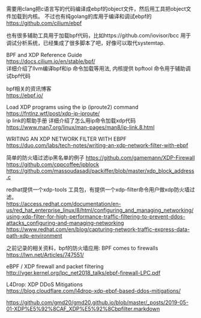 需要用clang把c语言写的代码编译成ebpf的object文件，然后用工具把object文件加载到内核。
不过也有纯golang的库用于编译和调试ebpf的  https://github.com/cilium/ebpf   

也有很多辅助工具用于加载bpf代码，比如https://github.com/iovisor/bcc 用于调试分析系统，已经集成了很多脚本了吧，好像可以取代systemtap.





BPF and XDP Reference Guide   
https://docs.cilium.io/en/stable/bpf/     
详细介绍了llvm编译bpf和ip 命令加载等用法, 内核提供 bpftool 命令用于辅助调试bpf代码   


bpf相关的资讯博客   
https://ebpf.io/   


Load XDP programs using the ip (iproute2) command   
https://fntlnz.wtf/post/xdp-ip-iproute/   
ip link的帮助手册 详细介绍了怎么用ip命令加载xdp代码   
https://www.man7.org/linux/man-pages/man8/ip-link.8.html   


WRITING AN XDP NETWORK FILTER WITH EBPF   
https://duo.com/labs/tech-notes/writing-an-xdp-network-filter-with-ebpf


简单的防火墙过滤ip黑名单的例子
https://github.com/gamemann/XDP-Firewall   
https://github.com/cppcoffee/ipblock   
https://github.com/massoudasadi/packiffer/blob/master/xdp_block_address.c   

redhat提供一个xdp-tools 工具包，有提供一个xdp-filter命令用户做xdp防火墙过滤。   
https://access.redhat.com/documentation/en-us/red_hat_enterprise_linux/8/html/configuring_and_managing_networking/using-xdp-filter-for-high-performance-traffic-filtering-to-prevent-ddos-attacks_configuring-and-managing-networking   
https://www.redhat.com/en/blog/capturing-network-traffic-express-data-path-xdp-environment


之前记录的相关资料，bpf的防火墙应用:
BPF comes to firewalls   
https://lwn.net/Articles/747551/     

eBPF / XDP firewall and packet filtering   
http://vger.kernel.org/lpc_net2018_talks/ebpf-firewall-LPC.pdf   

L4Drop: XDP DDoS Mitigations   
https://blog.cloudflare.com/l4drop-xdp-ebpf-based-ddos-mitigations/   

https://github.com/gmd20/gmd20.github.io/blob/master/_posts/2019-05-01-XDP%E5%92%8CAF_XDP%E5%92%8Cbpfilter.markdown

